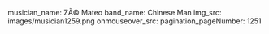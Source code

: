 musician_name: ZÃ© Mateo
band_name: Chinese Man
img_src: images/musician1259.png
onmouseover_src: 
pagination_pageNumber: 1251